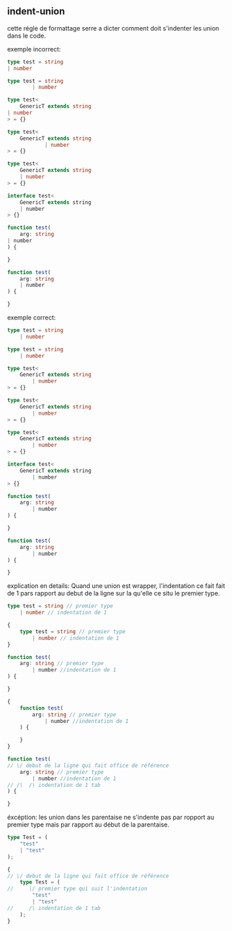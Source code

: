 ## indent-union

cette régle de formattage serre a dicter comment doit s'indenter les union dans le code.

exemple incorrect:
```ts
type test = string
| number

type test = string
		| number

type test<
	GenericT extends string
| number
> = {} 

type test<
	GenericT extends string
			| number
> = {} 

type test<
	GenericT extends string
	| number
> = {}

interface test<
	GenericT extends string
	| number
> {} 

function test(
	arg: string
| number
) {

}

function test(
	arg: string
	| number
) {

}
```

exemple correct:
```ts
type test = string
	| number

type test = string
	| number

type test<
	GenericT extends string
		| number
> = {} 

type test<
	GenericT extends string
		| number
> = {} 

type test<
	GenericT extends string
		| number
> = {}

interface test<
	GenericT extends string
		| number
> {} 

function test(
	arg: string
		| number
) {

}

function test(
	arg: string
		| number
) {

}
```

explication en details:
Quand une union est wrapper, l'indentation ce fait fait de 1 pars rapport au debut de la ligne sur la qu'elle ce situ le premier type.

```ts
type test = string // premier type
	| number // indentation de 1

{
	type test = string // premier type
		| number // indentation de 1
}

function test(
	arg: string // premier type
		| number //indentation de 1
) {

}

{
	function test(
		arg: string // premier type
			| number //indentation de 1
	) {

	}
}

function test(
// \/ debut de la ligne qui fait office de référence  
	arg: string // premier type
		| number //indentation de 1
// /\  /\ indentation de 1 tab	
) {

}
```

éxcéption:
les union dans les parentaise ne s'indente pas par ropport au premier type mais par rapport au début de la parentaise.
```ts
type Test = (
	"test"
	| "test"
);

{
// \/ debut de la ligne qui fait office de référence 
	type Test = (
//     \/ premier type qui suit l'indentation
		"test"
		| "test"
//     /\ indentation de 1 tab
	);
}
```

